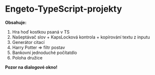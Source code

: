 # Engeto-TypeScript-projekty 
<b> Obsahuje: </b>
1. Hra hoď kostkou psaná v TS
2. Našeptávač slov + KapsLocková kontrola + kopírování textu z inputu
3. Generátor citací
4. Harry Potter => filtr postav 
5. Bankovní jednoduché počítatdlo 
6. Poloha družice

<strong>Pozor na dialogové okno!</strong>
